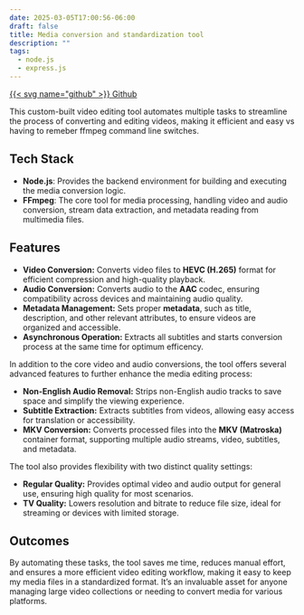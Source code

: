 ```yaml
---
date: 2025-03-05T17:00:56-06:00
draft: false
title: Media conversion and standardization tool
description: ""
tags:
  - node.js
  - express.js
---
```

[{{< svg name="github" >}} Github](https://github.com/jesse-kaufman/video-edit)

This custom-built video editing tool automates multiple tasks to streamline the process of converting and editing videos, making it efficient and easy vs having to remeber ffmpeg command line switches.

## Tech Stack

- **Node.js**: Provides the backend environment for building and executing the media conversion logic.
- **FFmpeg**: The core tool for media processing, handling video and audio conversion, stream data extraction, and metadata reading from multimedia files.

## Features

- **Video Conversion:** Converts video files to **HEVC (H.265)** format for efficient compression and high-quality playback.
- **Audio Conversion:** Converts audio to the **AAC** codec, ensuring compatibility across devices and maintaining audio quality.
- **Metadata Management:** Sets proper **metadata**, such as title, description, and other relevant attributes, to ensure videos are organized and accessible.
- **Asynchronous Operation:** Extracts all subtitles and starts conversion process at the same time for optimum efficency.

In addition to the core video and audio conversions, the tool offers several advanced features to further enhance the media editing process:

- **Non-English Audio Removal:** Strips non-English audio tracks to save space and simplify the viewing experience.
- **Subtitle Extraction:** Extracts subtitles from videos, allowing easy access for translation or accessibility.
- **MKV Conversion:** Converts processed files into the **MKV (Matroska)** container format, supporting multiple audio streams, video, subtitles, and metadata.

The tool also provides flexibility with two distinct quality settings:

- **Regular Quality:** Provides optimal video and audio output for general use, ensuring high quality for most scenarios.
- **TV Quality:** Lowers resolution and bitrate to reduce file size, ideal for streaming or devices with limited storage.

## Outcomes

By automating these tasks, the tool saves me time, reduces manual effort, and ensures a more efficient video editing workflow, making it easy to keep my media files in a standardized format. It’s an invaluable asset for anyone managing large video collections or needing to convert media for various platforms.

